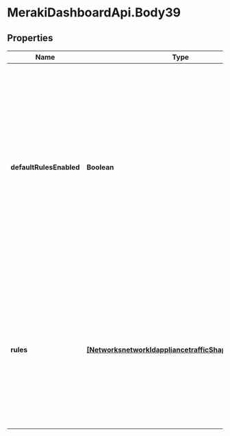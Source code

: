 # MerakiDashboardApi.Body39

## Properties
Name | Type | Description | Notes
------------ | ------------- | ------------- | -------------
**defaultRulesEnabled** | **Boolean** |     Whether default traffic shaping rules are enabled (true) or disabled (false).     There are 4 default rules, which can     be seen on your network&#x27;s traffic shaping page. Note that default rules     count against the rule limit of 8.  | [optional] 
**rules** | [**[NetworksnetworkIdappliancetrafficShapingrulesRules]**](NetworksnetworkIdappliancetrafficShapingrulesRules.md) |     An array of traffic shaping rules. Rules are applied in the order that     they are specified in. An empty list (or null) means no rules. Note that     you are allowed a maximum of 8 rules.  | [optional] 
